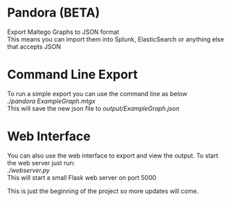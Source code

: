 # Pandora (BETA)
Export Maltego Graphs to JSON format  
This means you can import them into Splunk, ElasticSearch or anything else that accepts JSON  


# Command Line Export  
To run a simple export you can use the command line as below  
*./pandora ExampleGraph.mtgx*  
This will save the new json file to *output/ExampleGraph.json*  

# Web Interface  
You can also use the web interface to export and view the output. To start the web server just run:  
*./webserver.py*  
This will start a small Flask web server on port 5000  

This is just the beginning of the project so more updates will come.
